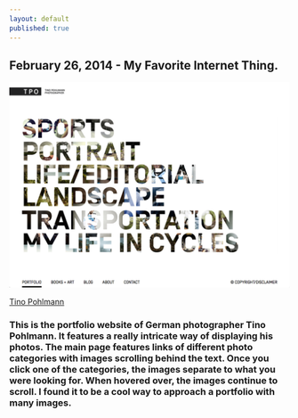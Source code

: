 ```yaml
---
layout: default
published: true
---
```


## February 26, 2014 - My Favorite Internet Thing.

![](/img/blog11.png)

[Tino Pohlmann](http://www.t-pohlmann.de)

### This is the portfolio website of German photographer Tino Pohlmann. It features a really intricate way of displaying his photos. The main page features links of different photo categories with images scrolling behind the text. Once you click one of the categories, the images separate to what you were looking for. When hovered over, the images continue to scroll. I found it to be a cool way to approach a portfolio with many images.